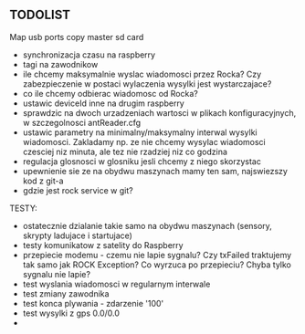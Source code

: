 ## TODOLIST
Map usb ports
copy master sd card

- synchronizacja czasu na raspberry
- tagi na zawodnikow
- ile chcemy maksymalnie wyslac wiadomosci przez Rocka? Czy zabezpieczenie w postaci wylaczenia wysylki jest wystarczajace?
- co ile chcemy odbierac wiadomosc od Rocka?
- ustawic deviceId inne na drugim raspberry
- sprawdzic na dwoch urzadzeniach wartosci w plikach konfiguracyjnych, w szczegolnosci antReader.cfg
- ustawic parametry na minimalny/maksymalny interwal wysylki wiadomosci. Zakladamy np. ze nie chcemy wysylac wiadomosci czesciej niz minuta, ale tez nie rzadziej niz co godzina
- regulacja glosnosci w glosniku jesli chcemy z niego skorzystac
- upewnienie sie ze na obydwu maszynach mamy ten sam, najswiezszy kod z git-a
- gdzie jest rock service w git?

TESTY:
- ostatecznie dzialanie takie samo na obydwu maszynach (sensory, skrypty ladujace i startujace)
- testy komunikatow z satelity do Raspberry
- przepiecie modemu - czemu nie lapie sygnalu? Czy txFailed traktujemy tak samo jak ROCK Exception? Co wyrzuca po przepieciu? Chyba tylko sygnalu nie lapie?
- test wyslania wiadomosci w regularnym interwale
- test zmiany zawodnika
- test konca plywania - zdarzenie '100'
- test wysylki z gps 0.0/0.0
- 

